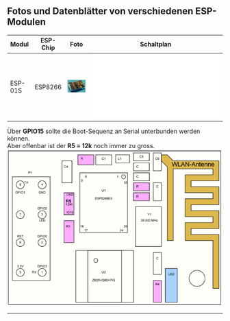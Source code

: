 ## Fotos und Datenblätter von verschiedenen ESP-Modulen

| Modul | ESP-Chip | Foto | Schaltplan |  
| --- | --- | --- | --- |  
| ESP-01S | ESP8266 | ![ESP-01S](/ESP-Module/ESP-01S_small.jpg) | ![ESP-01S.pdf](/ESP-Module/3506ESP8266_01S_Modul_Datenblatt.pdf) |  

Über **GPIO15** sollte die Boot-Sequenz an Serial unterbunden werden können.  
Aber offenbar ist der **R5 = 12k** noch immer zu gross.  
![Position GPIO15](/ESP-Module/ESP-01S.PNG)

---
